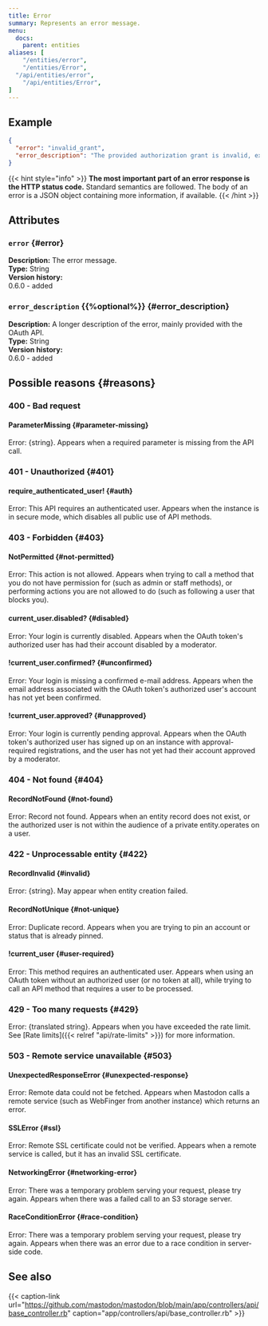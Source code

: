 ```yaml
---
title: Error
summary: Represents an error message.
menu:
  docs:
    parent: entities
aliases: [
	"/entities/error",
	"/entities/Error",
  "/api/entities/error",
	"/api/entities/Error",
]
---
```


## Example

```json
{
  "error": "invalid_grant",
  "error_description": "The provided authorization grant is invalid, expired, revoked, does not match the redirection URI used in the authorization request, or was issued to another client."
}
```

{{< hint style="info" >}}
**The most important part of an error response is the HTTP status code.** Standard semantics are followed. The body of an error is a JSON object containing more information, if available.
{{< /hint >}}

## Attributes

### `error` {#error}

**Description:** The error message.\
**Type:** String\
**Version history:**\
0.6.0 - added

### `error_description` {{%optional%}} {#error_description}

**Description:** A longer description of the error, mainly provided with the OAuth API.\
**Type:** String\
**Version history:**\
0.6.0 - added

## Possible reasons {#reasons}

### 400 - Bad request

#### ParameterMissing {#parameter-missing}

Error: {string}. Appears when a required parameter is missing from the API call.

### 401 - Unauthorized {#401}

#### require_authenticated_user! {#auth}

Error: This API requires an authenticated user. Appears when the instance is in secure mode, which disables all public use of API methods.

### 403 - Forbidden {#403}

#### NotPermitted {#not-permitted}

Error: This action is not allowed. Appears when trying to call a method that you do not have permission for (such as admin or staff methods), or performing actions you are not allowed to do (such as following a user that blocks you).

#### current_user.disabled? {#disabled}

Error: Your login is currently disabled. Appears when the OAuth token's authorized user has had their account disabled by a moderator.

#### !current_user.confirmed? {#unconfirmed}

Error: Your login is missing a confirmed e-mail address. Appears when the email address associated with the OAuth token's authorized user's account has not yet been confirmed.

#### !current_user.approved? {#unapproved}

Error: Your login is currently pending approval. Appears when the OAuth token's authorized user has signed up on an instance with approval-required registrations, and the user has not yet had their account approved by a moderator.

### 404 - Not found {#404}

#### RecordNotFound {#not-found}

Error: Record not found. Appears when an entity record does not exist, or the authorized user is not within the audience of a private entity.operates on a user.

### 422 - Unprocessable entity {#422}

#### RecordInvalid {#invalid}

Error: {string}. May appear when entity creation failed.

#### RecordNotUnique {#not-unique}

Error: Duplicate record. Appears when you are trying to pin an account or status that is already pinned.

#### !current_user {#user-required}

Error: This method requires an authenticated user. Appears when using an OAuth token without an authorized user (or no token at all), while trying to call an API method that requires a user to be processed.

### 429 - Too many requests {#429}

Error: {translated string}. Appears when you have exceeded the rate limit. See [Rate limits]({{< relref "api/rate-limits" >}}) for more information.

### 503 - Remote service unavailable {#503}

#### UnexpectedResponseError {#unexpected-response}

Error: Remote data could not be fetched. Appears when Mastodon calls a remote service (such as WebFinger from another instance) which returns an error.

#### SSLError {#ssl}

Error: Remote SSL certificate could not be verified. Appears when a remote service is called, but it has an invalid SSL certificate.

#### NetworkingError {#networking-error}

Error: There was a temporary problem serving your request, please try again. Appears when there was a failed call to an S3 storage server.

#### RaceConditionError {#race-condition}

Error: There was a temporary problem serving your request, please try again. Appears when there was an error due to a race condition in server-side code.

## See also

{{< caption-link url="https://github.com/mastodon/mastodon/blob/main/app/controllers/api/base_controller.rb" caption="app/controllers/api/base_controller.rb" >}}





